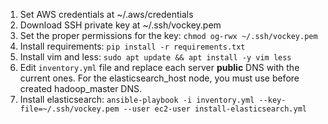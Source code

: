 1. Set AWS credentials at ~/.aws/credentials
2. Download SSH private key at ~/.ssh/vockey.pem
3. Set the proper permissions for the key: `chmod og-rwx ~/.ssh/vockey.pem`
4. Install requirements: `pip install -r requirements.txt`
5. Install vim and less: `sudo apt update && apt install -y vim less`
6. Edit `inventory.yml` file and replace each server **public** DNS with the current ones. For the elasticsearch_host node, you must use before created hadoop_master DNS.
7. Install elasticsearch: `ansible-playbook -i inventory.yml --key-file=~/.ssh/vockey.pem --user ec2-user install-elasticsearch.yml`

